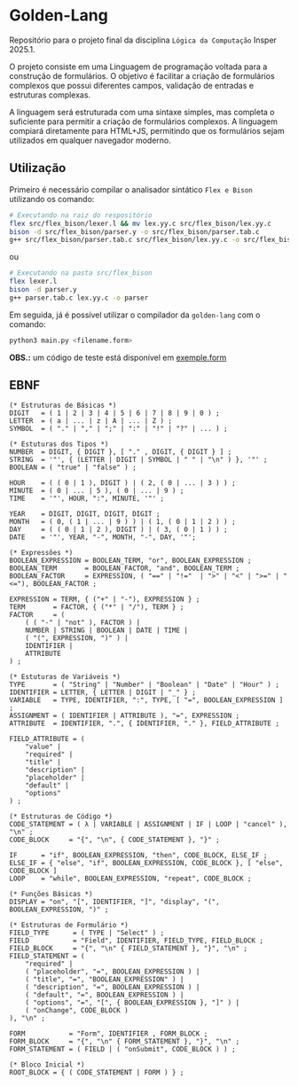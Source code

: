 # Golden-Lang

Repositório para o projeto final da disciplina `Lógica da Computação` Insper 2025.1.

O projeto consiste em uma Linguagem de programação voltada para a construção de formulários. O objetivo é facilitar a criação de formulários complexos que possui diferentes campos, validação de entradas e estruturas complexas. 

A linguagem será estruturada com uma sintaxe simples, mas completa o suficiente para permitir a criação de formulários complexos. A linguagem compiará diretamente para HTML+JS, permitindo que os formulários sejam utilizados em qualquer navegador moderno.

## Utilização
Primeiro é necessário compilar o analisador sintático `Flex e Bison` utilizando os comando:
```bash
# Executando na raiz do respositório
flex src/flex_bison/lexer.l && mv lex.yy.c src/flex_bison/lex.yy.c
bison -d src/flex_bison/parser.y -o src/flex_bison/parser.tab.c        
g++ src/flex_bison/parser.tab.c src/flex_bison/lex.yy.c -o src/flex_bison/parser
```
ou
```bash
# Executando na pasta src/flex_bison
flex lexer.l
bison -d parser.y
g++ parser.tab.c lex.yy.c -o parser
```
Em seguida, já é possível utilizar o compilador da `golden-lang` com o comando:
```bash
python3 main.py <filename.form>
```

**OBS.:** um código de teste está disponível em [exemple.form](./exemple.form)

## EBNF
```ebnf
(* Estruturas de Básicas *)
DIGIT   = ( 1 | 2 | 3 | 4 | 5 | 6 | 7 | 8 | 9 | 0 ) ;
LETTER  = ( a | ... | z | A | ... | Z ) ;
SYMBOL  = ( "." | "," | ";" | ":" | "!" | "?" | ... ) ;

(* Estuturas dos Tipos *)
NUMBER  = DIGIT, { DIGIT }, [ "." , DIGIT, { DIGIT } ] ;
STRING  = '"', { (LETTER | DIGIT | SYMBOL | " " | "\n" ) }, '"' ;
BOOLEAN = ( "true" | "false" ) ;

HOUR    = ( ( 0 | 1 ), DIGIT ) | ( 2, ( 0 | ... | 3 ) ) ;
MINUTE  = ( 0 | ... | 5 ), ( 0 | ... | 9 ) ;
TIME    = '"', HOUR, ":", MINUTE, '"' ;

YEAR    = DIGIT, DIGIT, DIGIT, DIGIT ;
MONTH   = ( 0, ( 1 | ... | 9 ) ) | ( 1, ( 0 | 1 | 2 ) ) ;
DAY     = ( ( 0 | 1 | 2 ), DIGIT ) | ( 3, ( 0 | 1 ) ) ;
DATE    = '"', YEAR, "-", MONTH, "-", DAY, '"';

(* Expressões *)
BOOLEAN_EXPRESSION = BOOLEAN_TERM, "or", BOOLEAN_EXPRESSION ;
BOOLEAN_TERM       = BOOLEAN_FACTOR, "and", BOOLEAN_TERM ;
BOOLEAN_FACTOR     = EXPRESSION, ( "==" | "!="  | ">" | "<" | ">=" | "<="), BOOLEAN_FACTOR ;

EXPRESSION = TERM, { ("+" | "-"), EXPRESSION } ;
TERM       = FACTOR, { ("*" | "/"), TERM } ;
FACTOR     = (
    ( ( "-" | "not" ), FACTOR ) | 
    NUMBER | STRING | BOOLEAN | DATE | TIME |
    ( "(", EXPRESSION, ")" ) |
    IDENTIFIER |
    ATTRIBUTE
) ;

(* Estuturas de Variáveis *)
TYPE       = ( "String" | "Number" | "Boolean" | "Date" | "Hour" ) ;
IDENTIFIER = LETTER, { LETTER | DIGIT | "_" } ;
VARIABLE   = TYPE, IDENTIFIER, ":", TYPE, [ "=", BOOLEAN_EXPRESSION ] ;
ASSIGNMENT = ( IDENTIFIER | ATTRIBUTE ), "=", EXPRESSION ;
ATTRIBUTE  = IDENTIFIER, ".", { IDENTIFIER, "." }, FIELD_ATTRIBUTE ;

FIELD_ATTRIBUTE = (
    "value" |
    "required" |
    "title" |
    "description" |
    "placeholder" |
    "default" |
    "options"
) ;

(* Estruturas de Código *)
CODE_STATEMENT = ( λ | VARIABLE | ASSIGNMENT | IF | LOOP | "cancel" ), "\n" ;
CODE_BLOCK     = "{", "\n", { CODE_STATEMENT }, "}" ;

IF      = "if", BOOLEAN_EXPRESSION, "then", CODE_BLOCK, ELSE_IF ;
ELSE_IF = { "else", "if", BOOLEAN_EXPRESSION, CODE_BLOCK }, [ "else", CODE_BLOCK ]
LOOP    = "while", BOOLEAN_EXPRESSION, "repeat", CODE_BLOCK ;

(* Funções Básicas *)	
DISPLAY = "on", "[", IDENTIFIER, "]", "display", "(", BOOLEAN_EXPRESSION, ")" ;

(* Estruturas de Formulário *)
FIELD_TYPE      = ( TYPE | "Select" ) ;
FIELD           = "Field", IDENTIFIER, FIELD_TYPE, FIELD_BLOCK ;
FIELD_BLOCK     = "{", "\n" { FIELD_STATEMENT }, "}", "\n" ;
FIELD_STATEMENT = ( 
    "required" | 
    ( "placeholder", "=", BOOLEAN_EXPRESSION ) | 
    ( "title", "=", "BOOLEAN_EXPRESSION" ) |
    ( "description", "=", BOOLEAN_EXPRESSION ) | 
    ( "default", "=", BOOLEAN_EXPRESSION ) | 
    ( "options", "=", "[", { BOOLEAN_EXPRESSION }, "]" ) |
    ( "onChange", CODE_BLOCK )  
), "\n" ;

FORM           = "Form", IDENTIFIER , FORM_BLOCK ;
FORM_BLOCK     = "{", "\n" { FORM_STATEMENT }, "}", "\n" ;
FORM_STATEMENT = ( FIELD | ( "onSubmit", CODE_BLOCK ) ) ;

(* Bloco Inicial *)
ROOT_BLOCK = { ( CODE_STATEMENT | FORM ) } ;
```